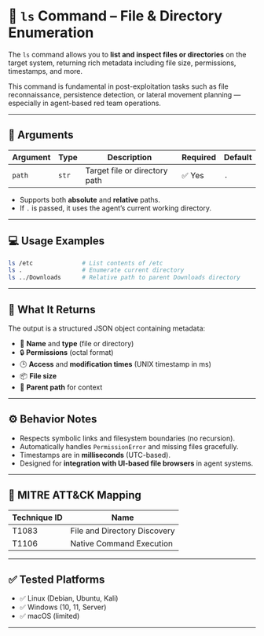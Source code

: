 # 📂 `ls` Command – File & Directory Enumeration

The `ls` command allows you to **list and inspect files or directories** on the target system, returning rich metadata including file size, permissions, timestamps, and more.

This command is fundamental in post-exploitation tasks such as file reconnaissance, persistence detection, or lateral movement planning — especially in agent-based red team operations.

---

## 🧾 Arguments

| Argument   | Type   | Description                                        | Required | Default |
|------------|--------|----------------------------------------------------|----------|---------|
| `path`     | `str`  | Target file or directory path                      | ✅ Yes   | `.`     |

- Supports both **absolute** and **relative** paths.
- If `.` is passed, it uses the agent’s current working directory.

---

## 💻 Usage Examples

```bash
ls /etc              # List contents of /etc
ls .                 # Enumerate current directory
ls ../Downloads      # Relative path to parent Downloads directory
```

---

## 🧠 What It Returns

The output is a structured JSON object containing metadata:

- 📁 **Name** and **type** (file or directory)
- 🔒 **Permissions** (octal format)
- 🕒 **Access** and **modification times** (UNIX timestamp in ms)
- 📦 **File size**
- 📂 **Parent path** for context


---

## ⚙️ Behavior Notes

- Respects symbolic links and filesystem boundaries (no recursion).
- Automatically handles `PermissionError` and missing files gracefully.
- Timestamps are in **milliseconds** (UTC-based).
- Designed for **integration with UI-based file browsers** in agent systems.

---

## 🧩 MITRE ATT&CK Mapping

| Technique ID | Name                          |
|--------------|-------------------------------|
| T1083        | File and Directory Discovery  |
| T1106        | Native Command Execution      |

---

## ✅ Tested Platforms

- ✅ Linux (Debian, Ubuntu, Kali)
- ✅ Windows (10, 11, Server)
- ✅ macOS (limited)

---


